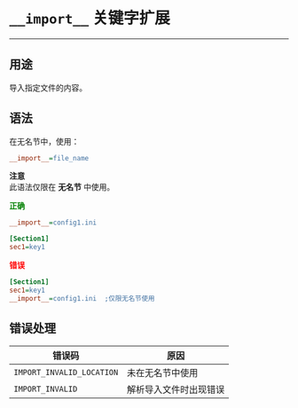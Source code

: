 # ` __import__ ` 关键字扩展
---

## 用途
导入指定文件的内容。

## 语法
在无名节中，使用：
``` ini
__import__=file_name
```
__注意__  
此语法仅限在 __无名节__ 中使用。

<font color=green>__正确__</font>
``` ini
__import__=config1.ini

[Section1]
sec1=key1
```
<font color=red>__错误__</font>
``` ini
[Section1]
sec1=key1
__import__=config1.ini  ;仅限无名节使用
```

## 错误处理
| 错误码 | 原因 |
| --- | --- |
| `IMPORT_INVALID_LOCATION` | 未在无名节中使用 |
| `IMPORT_INVALID` | 解析导入文件时出现错误 |